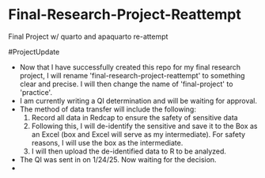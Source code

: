 # Final-Research-Project-Reattempt
Final Project w/ quarto and apaquarto re-attempt  

#ProjectUpdate
- Now that I have successfully created this repo for my final research project, I will rename 'final-research-project-reattempt' to something clear and precise. I will then change the name of 'final-project' to 'practice'.
- I am currently writing a QI determination and will be waiting for approval. 
- The method of data transfer will include the following: 
  1) Record all data in Redcap to ensure the safety of sensitive data
  2) Following this, I will de-identify the sensitive and save it to the Box as an Excel (box and Excel will serve as my intermediate). For safety reasons, I will use the         box as the intermediate.
  3) I will then upload the de-identified data to R to be analyzed. 
- The QI was sent in on 1/24/25. Now waiting for the decision.
- 
